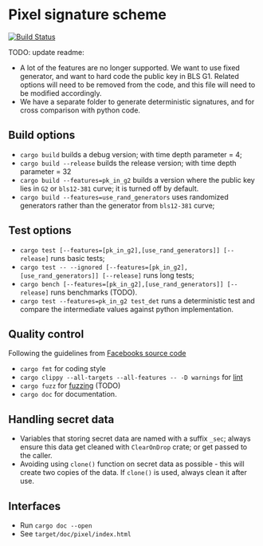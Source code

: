 <!--
CREDIT: http://patorjk.com/software/taag
.______    __  ___   ___  _______  __
|   _  \  |  | \  \ /  / |   ____||  |
|  |_)  | |  |  \  V  /  |  |__   |  |
|   ___/  |  |   >   <   |   __|  |  |
|  |      |  |  /  .  \  |  |____ |  `----.
| _|      |__| /__/ \__\ |_______||_______|
-->


# Pixel signature scheme

[![Build Status](https://travis-ci.com/algorand/pixel.svg?token=cs332z4omsgc9ykLW8pu&branch=master)](https://travis-ci.com/algorand/pixel)

TODO: update readme:
* A lot of the features are no longer supported.
We want to use fixed generator, and want to hard code the public key in BLS G1.
Related options will need to be removed from the code, and this file will need to be modified accordingly.
* We have a separate folder to generate deterministic signatures, and for cross comparison with python code.


## Build options

* `cargo build` builds a debug version; with time depth parameter = 4;
* `cargo build --release` builds the release version; with time depth parameter = 32
* `cargo build --features=pk_in_g2` builds a version where the public key lies in `G2` or `bls12-381` curve; it is turned off by default.
* `cargo build --features=use_rand_generators` uses randomized generators rather than the generator from `bls12-381` curve;

## Test options
* `cargo test [--features=[pk_in_g2],[use_rand_generators]] [--release]` runs basic tests;
* `cargo test -- --ignored [--features=[pk_in_g2],[use_rand_generators]] [--release]` runs long tests;
* `cargo bench [--features=[pk_in_g2],[use_rand_generators]] [--release]` runs benchmarks (TODO).
* `cargo test --features=pk_in_g2 test_det` runs a deterministic test and compare the intermediate values against python implementation.




## Quality control
Following the guidelines from [Facebooks source code](https://developers.libra.org/docs/community/coding-guidelines)
* `cargo fmt` for coding style
* `cargo clippy --all-targets --all-features -- -D warnings` for [lint](https://github.com/rust-lang/rust-clippy/blob/master/README.md)
* `cargo fuzz` for [fuzzing](https://rust-fuzz.github.io/book/introduction.html) (TODO)
* `cargo doc` for documentation.

## Handling secret data
* Variables that storing secret data are named with a suffix `_sec`; always ensure this data get cleaned with `ClearOnDrop` crate;
or get passed to the caller.
* Avoiding using `clone()` function on secret data as possible - this will create two copies of the data. If `clone()`
is used, always clean it after use.

## Interfaces
* Run `cargo doc --open`
* See `target/doc/pixel/index.html`

<!--

* `fn pixel_param_gen(seed: &[u8]) -> Result<PubParam, String>`
  * Input: a byte string as the seed.
  * Output: the public parameters.
  * Error: if the seed is less than 32 bytes
  * Option: `[use_rand_generators]`; unset by default

* `fn pixel_key_gen(seed: &[u8], pp: &PubParam) -> Result<(PublicKey, SecretKey), String>`  
  * Input: a seed, a public parameter
  * Output: a pair of keys
  * Error: if the seed is less than 32 bytes


* `fn pixel_get_pk(kp: &KeyPair) -> PublicKey`
  * Input: a key pair
  * Output: its public key

* `fn pixel_get_sk(kp: &KeyPair) -> SecretKey`
  * Input: a key pair
  * Output: its secret key


* `fn pixel_sk_update(sk: &mut SecretKey, tar_time: TimeStamp, pp: &PubParam) -> Result<(), String>`
  * Input: a secret key,  a target time stamp, the public parameter
  * Output: secret key is mutated to the new secret key
  * Error: target time is invalid

* `fn pixel_sign(sk: &mut SecretKey, tar_time: TimeStamp, pp: &PubParam, msg: &[u8]) -> Result<Signature, String>`
  * Input: a secret key, a target time stamp, the public parameter, the message
  * Output: a signature
  * Error: target time is invalid

* `fn pixel_verify( pk: &PublicKey, tar_time: TimeStamp, pp: &PubParam, msg: &[u8], sig: Signature) -> bool`
  * Input: a secret key, a target time stamp, the public parameter, the message, and the signature
  * Output: if the verification passes
  -->
